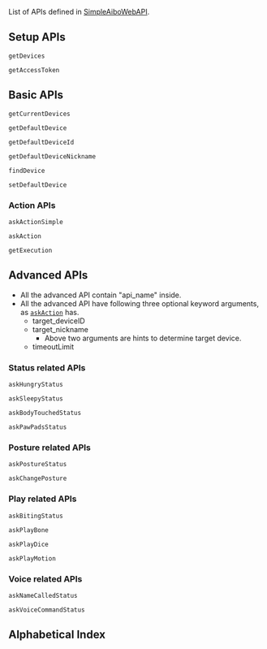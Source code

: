 
List of APIs defined in [SimpleAiboWebAPI](https://github.com/hsugawa8651/SimpleAiboWebAPI.jl).


## Setup APIs
```@docs
getDevices
```

```@docs
getAccessToken
```

## Basic APIs

```@docs
getCurrentDevices
```

```@docs
getDefaultDevice
```

```@docs
getDefaultDeviceId
```

```@docs
getDefaultDeviceNickname
```

```@docs
findDevice
```

```@docs
setDefaultDevice
```

### Action APIs

```@docs
askActionSimple
```

```@docs
askAction
```

```@docs
getExecution
```

## Advanced APIs

- All the advanced API contain "api_name" inside.
- All the advanced API have following three optional keyword arguments, as [`askAction`](@ref) has.
  - target_deviceID
  - target_nickname
    - Above two arguments are hints to determine target device.
  - timeoutLimit


### Status related APIs

```@docs
askHungryStatus
```

```@docs
askSleepyStatus
```

```@docs
askBodyTouchedStatus
```

```@docs
askPawPadsStatus
```

### Posture related APIs

```@docs
askPostureStatus
```

```@docs
askChangePosture
```

### Play related APIs

```@docs
askBitingStatus
```

```@docs
askPlayBone
```

```@docs
askPlayDice
```

```@docs
askPlayMotion
```


### Voice related APIs

```@docs
askNameCalledStatus
```

```@docs
askVoiceCommandStatus
```


## Alphabetical Index

```@index
```
